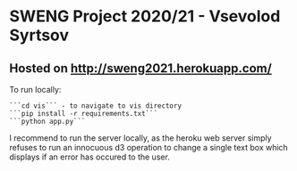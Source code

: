 # SWENG Project 2020/21 - Vsevolod Syrtsov

## Hosted on http://sweng2021.herokuapp.com/

To run locally:  

    ```cd vis``` - to navigate to vis directory    
    ```pip install -r requirements.txt```  
    ```python app.py```

I recommend to run the server locally, as the heroku web server simply refuses to run an innocuous d3 operation to change a single text box which displays if an error has occured to the user.
